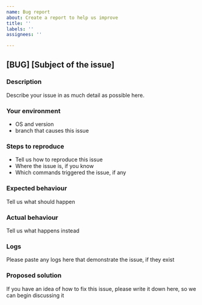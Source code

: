```yaml
---
name: Bug report
about: Create a report to help us improve
title: ''
labels: ''
assignees: ''

---
```


## [BUG] [Subject of the issue]

### Description

Describe your issue in as much detail as possible here.

### Your environment

* OS and version
* branch that causes this issue

### Steps to reproduce

* Tell us how to reproduce this issue <br />
* Where the issue is, if you know <br />
* Which commands triggered the issue, if any

### Expected behaviour

Tell us what should happen

### Actual behaviour

Tell us what happens instead

### Logs

Please paste any logs here that demonstrate the issue, if they exist

### Proposed solution

If you have an idea of how to fix this issue, please write it down here, so we can begin discussing it